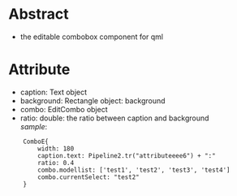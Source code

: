 # Abstract
* the editable combobox component for qml  

# Attribute
* caption: Text object  
* background: Rectangle object: background  
* combo: EditCombo object  
* ratio: double: the ratio between caption and background  
_sample_:  
```
    ComboE{
        width: 180
        caption.text: Pipeline2.tr("attributeeee6") + ":"
        ratio: 0.4
        combo.modellist: ['test1', 'test2', 'test3', 'test4']
        combo.currentSelect: "test2"
    }
```  
</br>